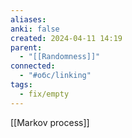 ```yaml
---
aliases: 
anki: false
created: 2024-04-11 14:19
parent:
  - "[[Randomness]]"
connected:
  - "#обс/linking"
tags:
  - fix/empty
---
```


[[Markov process]]